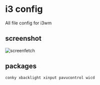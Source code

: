 # i3 config
All file config for i3wm


## screenshot
![screenfetch](http://i.imgur.com/2HuTCuq.png)
## packages
``conky xbacklight xinput pavucontrol wicd
``
